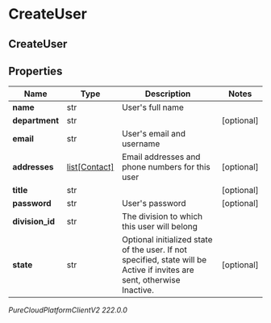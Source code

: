 # CreateUser

## CreateUser

## Properties

|Name | Type | Description | Notes|
|------------ | ------------- | ------------- | -------------|
| **name** | str | User&#39;s full name | |
| **department** | str |  | [optional] |
| **email** | str | User&#39;s email and username | |
| **addresses** | [list[Contact]](Contact) | Email addresses and phone numbers for this user | [optional] |
| **title** | str |  | [optional] |
| **password** | str | User&#39;s password | [optional] |
| **division_id** | str | The division to which this user will belong | |
| **state** | str | Optional initialized state of the user. If not specified, state will be Active if invites are sent, otherwise Inactive. | [optional] |



_PureCloudPlatformClientV2 222.0.0_
